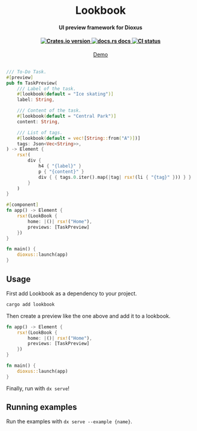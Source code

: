<div align="center">
<h1>Lookbook</h1>
<h4>UI preview framework for Dioxus<h4>
<a href="https://crates.io/crates/lookbook">
    <img src="https://img.shields.io/crates/v/lookbook?style=flat-square"alt="Crates.io version" />
</a>
<a href="https://docs.rs/lookbook/latest/lookbook">
    <img src="https://img.shields.io/badge/docs-stable-blue.svg?style=flat-square"alt="docs.rs docs" />
</a>
<a href="https://github.com/dioxuslabs/dioxus/actions?query=workflow%3ACI+branch%3Amaster">
    <img src="https://github.com/dioxuslabs/dioxus/actions/workflows/main.yml/badge.svg"
  alt="CI status" />
</div>
<div align="center">
    <a href="https://dioxus-material-lookbook.netlify.app/">Demo</a>
</div>

<br>

```rs
/// To-Do Task.
#[preview]
pub fn TaskPreview(
    /// Label of the task.
    #[lookbook(default = "Ice skating")]
    label: String,

    /// Content of the task.
    #[lookbook(default = "Central Park")]
    content: String,

    /// List of tags.
    #[lookbook(default = vec![String::from("A")])]
    tags: Json<Vec<String>>,
) -> Element {
    rsx!(
        div {
            h4 { "{label}" }
            p { "{content}" }
            div { { tags.0.iter().map(|tag| rsx!(li { "{tag}" })) } }
        }
    )
}

#[component]
fn app() -> Element {
    rsx!(LookBook {
        home: |()| rsx!("Home"),
        previews: [TaskPreview]
    })
}

fn main() {
    dioxus::launch(app)
}
```

## Usage
First add Lookbook as a dependency to your project.

```sh
cargo add lookbook
```

Then create a preview like the one above and add it to a lookbook.

```rust
fn app() -> Element {
    rsx!(LookBook {
        home: |()| rsx!("Home"),
        previews: [TaskPreview]
    })
}

fn main() {
    dioxus::launch(app)
}
```

Finally, run with `dx serve`!

## Running examples
Run the examples with `dx serve --example {name}`.
